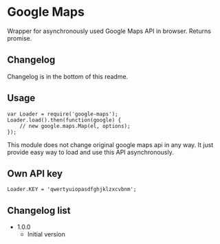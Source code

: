 # Google Maps

Wrapper for asynchronously used Google Maps API in browser.
Returns promise.

## Changelog

Changelog is in the bottom of this readme.

## Usage

```
var Loader = require('google-maps');
Loader.load().then(function(google) {
	// new google.maps.Map(el, options);
});
```

This module does not change original google maps api in any way. It just provide easy way to load and use this API asynchronously.

## Own API key

```
Loader.KEY = 'qwertyuiopasdfghjklzxcvbnm';
```

## Changelog list

* 1.0.0
	+ Initial version
